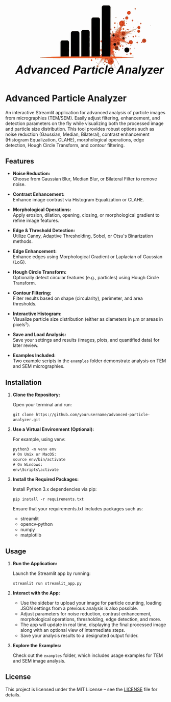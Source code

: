 <p align="center">
  <img src="APA_logo.jpg" alt="Advanced Particle Analyzer Logo" width="600">
</p>

# Advanced Particle Analyzer

An interactive Streamlit application for advanced analysis of particle images from micrographies (TEM/SEM). Easily adjust filtering, enhancement, and detection parameters on the fly while visualizing both the processed image and particle size distribution. This tool provides robust options such as noise reduction (Gaussian, Median, Bilateral), contrast enhancement (Histogram Equalization, CLAHE), morphological operations, edge detection, Hough Circle Transform, and contour filtering.

## Features

- **Noise Reduction:**  
  Choose from Gaussian Blur, Median Blur, or Bilateral Filter to remove noise.

- **Contrast Enhancement:**  
  Enhance image contrast via Histogram Equalization or CLAHE.

- **Morphological Operations:**  
  Apply erosion, dilation, opening, closing, or morphological gradient to refine image features.

- **Edge & Threshold Detection:**  
  Utilize Canny, Adaptive Thresholding, Sobel, or Otsu's Binarization methods.

- **Edge Enhancement:**  
  Enhance edges using Morphological Gradient or Laplacian of Gaussian (LoG).

- **Hough Circle Transform:**  
  Optionally detect circular features (e.g., particles) using Hough Circle Transform.

- **Contour Filtering:**  
  Filter results based on shape (circularity), perimeter, and area thresholds.

- **Interactive Histogram:**  
  Visualize particle size distribution (either as diameters in µm or areas in pixels²).

- **Save and Load Analysis:**  
  Save your settings and results (images, plots, and quantified data) for later review.

- **Examples Included:**  
  Two example scripts in the `examples` folder demonstrate analysis on TEM and SEM micrographies.

## Installation

1. **Clone the Repository:**

   Open your terminal and run:
   ```
   git clone https://github.com/yourusername/advanced-particle-analyzer.git
   ```

2. **Use a Virtual Environment (Optional):**

   For example, using venv:
   ```
   python3 -m venv env
   # On Unix or MacOS:
   source env/bin/activate
   # On Windows:
   env\Scripts\activate
   ```

3. **Install the Required Packages:**

   Install Python 3.x dependencies via pip:
   ```
   pip install -r requirements.txt
   ```
   Ensure that your requirements.txt includes packages such as:
   - streamlit
   - opencv-python
   - numpy
   - matplotlib

## Usage

1. **Run the Application:**

   Launch the Streamlit app by running:
   ```
   streamlit run streamlit_app.py
   ```

2. **Interact with the App:**

   - Use the sidebar to upload your image for particle counting, loading JSON settings from a previous analysis is also possible.
   - Adjust parameters for noise reduction, contrast enhancement, morphological operations, thresholding, edge detection, and more.
   - The app will update in real time, displaying the final processed image along with an optional view of intermediate steps.
   - Save your analysis results to a designated output folder.

3. **Explore the Examples:**

   Check out the `examples` folder, which includes usage examples for TEM and SEM image analysis.

## License

This project is licensed under the MIT License – see the [LICENSE](LICENSE) file for details.


